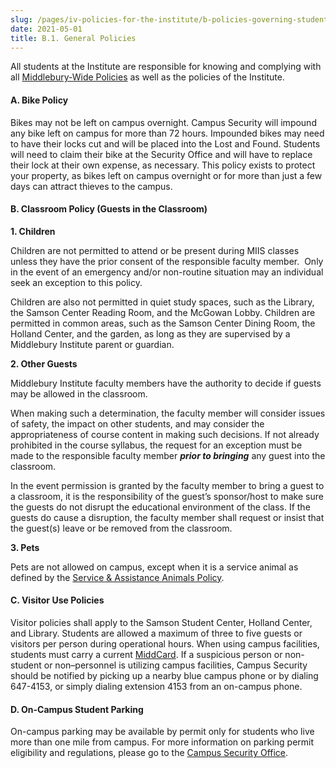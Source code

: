 ```yaml
---
slug: /pages/iv-policies-for-the-institute/b-policies-governing-student-conduct-and-student-organizations/a-general
date: 2021-05-01
title: B.1. General Policies
---
```

All students at the Institute are responsible for knowing and complying with all [Middlebury-Wide Policies](/pages/i-policies-for-all) as well as the policies of the Institute.

#### **A. Bike Policy**

Bikes may not be left on campus overnight. Campus Security will impound any bike left on campus for more than 72 hours. Impounded bikes may need to have their locks cut and will be placed into the Lost and Found. Students will need to claim their bike at the Security Office and will have to replace their lock at their own expense, as necessary. This policy exists to protect your property, as bikes left on campus overnight or for more than just a few days can attract thieves to the campus.

#### **B. Classroom Policy (Guests in the Classroom)**

**1\. Children**

Children are not permitted to attend or be present during MIIS classes unless they have the prior consent of the responsible faculty member.  Only in the event of an emergency and/or non-routine situation may an individual seek an exception to this policy.

Children are also not permitted in quiet study spaces, such as the Library, the Samson Center Reading Room, and the McGowan Lobby. Children are permitted in common areas, such as the Samson Center Dining Room, the Holland Center, and the garden, as long as they are supervised by a Middlebury Institute parent or guardian. 

**2\. Other Guests**

Middlebury Institute faculty members have the authority to decide if guests may be allowed in the classroom.

When making such a determination, the faculty member will consider issues of safety, the impact on other students, and may consider the appropriateness of course content in making such decisions. If not already prohibited in the course syllabus, the request for an exception must be made to the responsible faculty member **_prior to bringing_** any guest into the classroom.

In the event permission is granted by the faculty member to bring a guest to a classroom, it is the responsibility of the guest’s sponsor/host to make sure the guests do not disrupt the educational environment of the class. If the guests do cause a disruption, the faculty member shall request or insist that the guest(s) leave or be removed from the classroom.

**3\. Pets**

Pets are not allowed on campus, except when it is a service animal as defined by the [Service & Assistance Animals Policy](/pages/i-policies-for-all/non-discrim-policies/svc-assist-animals).

#### **C. Visitor Use Policies**

Visitor policies shall apply to the Samson Student Center, Holland Center, and Library. Students are allowed a maximum of three to five guests or visitors per person during operational hours. When using campus facilities, students must carry a current [MiddCard](/pages/i-policies-for-all/appropriate-use/id-cards). If a suspicious person or non-student or non–personnel is utilizing campus facilities, Campus Security should be notified by picking up a nearby blue campus phone or by dialing 647-4153, or simply dialing extension 4153 from an on-campus phone.

#### **D. On-Campus Student Parking**

On-campus parking may be available by permit only for students who live more than one mile from campus. For more information on parking permit eligibility and regulations, please go to the [Campus Security Office](https://www.middlebury.edu/institute/offices-services/security/parking).